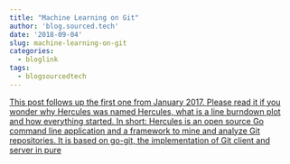 ```yaml
---
title: "Machine Learning on Git"
author: 'blog.sourced.tech'
date: '2018-09-04'
slug: machine-learning-on-git
categories:
  - bloglink
tags:
  - blogsourcedtech
---
```


[This post follows up the first one from January 2017. Please read it if you wonder why Hercules was named Hercules, what is a line burndown plot and how everything started. In short: Hercules is an open source Go command line application and a framework to mine and analyze Git repositories. It is based on go-git, the implementation of Git client and server in pure<i class="fas fa-external-link-alt"></i>](https://blog.sourced.tech//blog.sourced.tech/post/hercules.v4/)

